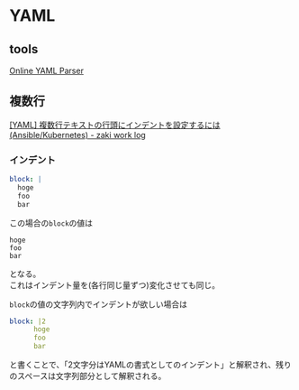 # YAML

## tools

[Online YAML Parser](https://yaml-online-parser.appspot.com/)


## 複数行

[[YAML] 複数行テキストの行頭にインデントを設定するには (Ansible/Kubernetes) - zaki work log](https://zaki-hmkc.hatenablog.com/entry/2021/07/17/220311)

### インデント

```yaml
block: |
  hoge
  foo
  bar
```

この場合の`block`の値は

```text
hoge
foo
bar
```

となる。  
これはインデント量を(各行同じ量ずつ)変化させても同じ。

`block`の値の文字列内でインデントが欲しい場合は

```yaml
block: |2
      hoge
      foo
      bar
```

と書くことで、「2文字分はYAMLの書式としてのインデント」と解釈され、残りのスペースは文字列部分として解釈される。
